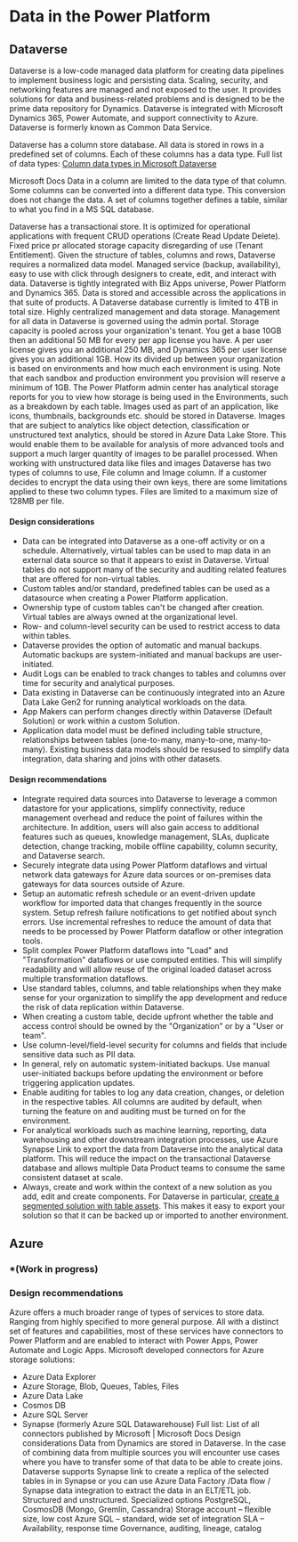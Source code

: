 # Data in the Power Platform

## Dataverse

Dataverse is a low-code managed data platform for creating data pipelines to implement business logic and persisting data. Scaling, security, and networking features are managed and not exposed to the user. It provides solutions for data and business-related problems and is designed to be the prime data repository for Dynamics. Dataverse is integrated with Microsoft Dynamics 365, Power Automate, and support connectivity to Azure. Dataverse is formerly known as Common Data Service.

Dataverse has a column store database. All data is stored in rows in a predefined set of columns.
Each of these columns has a data type. Full list of data types:
[Column data types in Microsoft Dataverse](https://docs.microsoft.com/en-us/powerapps/maker/data-platform/types-of-fields)

Microsoft Docs Data in a column are limited to the data type of that column. Some columns can be converted into a different data type. This conversion does not change the data. A set of columns together defines a table, similar to what you find in a MS SQL database.

Dataverse has a transactional store. It is optimized for operational applications with frequent CRUD operations (Create Read Update Delete).
Fixed price pr allocated storage capacity disregarding of use (Tenant Entitlement).
Given the structure of tables, columns and rows, Dataverse requires a normalized data model. Managed service (backup, availability), easy to use with click through designers to create, edit, and interact with data.
Dataverse is tightly integrated with Biz Apps universe, Power Platform and Dynamics 365. Data is stored and accessible across the applications in that suite of products.
A Dataverse database currently is limited to 4TB in total size.
Highly centralized management and data storage. Management for all data in Dataverse is governed using the admin portal.
Storage capacity is pooled across your organization's tenant. You get a base 10GB then an additional 50 MB for every per app license you have. A per user license gives you an additional 250 MB, and Dynamics 365 per user license gives you an additional 1GB.
How its divided up between your organization is based on environments and how much each environment is using. Note that each sandbox and production environment you provision will reserve a minimum of 1GB. The Power Platform admin center has analytical storage reports for you to view how storage is being used in the Environments, such as a breakdown by each table.
Images used as part of an application, like icons, thumbnails, backgrounds etc. should be stored in Dataverse. Images that are subject to analytics like object detection, classification or unstructured text analytics, should be stored in Azure Data Lake Store. This would enable them to be available for analysis of more advanced tools and support a much larger quantity of images to be parallel processed.
When working with unstructured data like files and images Dataverse has two types of columns to use, File column and Image column. If a customer decides to encrypt the data using their own keys, there are some limitations applied to these two column types. Files are limited to a maximum size of 128MB per file.  

#### Design considerations

* Data can be integrated into Dataverse as a one-off activity or on a schedule. Alternatively, virtual tables can be used to map data in an external data source so that it appears to exist in Dataverse. Virtual tables do not support many of the security and auditing related features that are offered for non-virtual tables.
* Custom tables and/or standard, predefined tables can be used as a datasource when creating a Power Platform application.
* Ownership type of custom tables can't be changed after creation. Virtual tables are always owned at the organizational level.
* Row- and column-level security can be used to restrict access to data within tables.
* Dataverse provides the option of automatic and manual backups. Automatic backups are system-initiated and manual backups are user-initiated.
* Audit Logs can be enabled to track changes to tables and columns over time for security and analytical purposes.
* Data existing in Dataverse can be continuously integrated into an Azure Data Lake Gen2 for running analytical workloads on the data.
* App Makers can perform changes directly within Dataverse (Default Solution) or work within a custom Solution.
* Application data model must be defined including table structure, relationships between tables (one-to-many, many-to-one, many-to-many). Existing business data models should be resused to simplify data integration, data sharing and joins with other datasets.
  
#### Design recommendations

* Integrate required data sources into Dataverse to leverage a common datastore for your applications, simplify connectivity, reduce management overhead and reduce the point of failures within the architecture. In addition, users will also gain access to additional features such as queues, knowledge management, SLAs, duplicate detection, change tracking, mobile offline capability, column security, and Dataverse search.
* Securely integrate data using Power Platform dataflows and virtual network data gateways for Azure data sources or on-premises data gateways for data sources outside of Azure.
* Setup an automatic refresh schedule or an event-driven update workflow for imported data that changes frequently in the source system. Setup refresh failure notifications to get notified about synch errors. Use incremental refreshes to reduce the amount of data that needs to be processed by Power Platform dataflow or other integration tools.
* Split complex Power Platform dataflows into "Load" and "Transformation" dataflows or use computed entities. This will simplify readability and will allow reuse of the original loaded dataset across multiple transformation dataflows.
* Use standard tables, columns, and table relationships when they make sense for your organization to simplify the app development and reduce the risk of data replication within Dataverse.
* When creating a custom table, decide upfront whether the table and access control should be owned by the "Organization" or by a "User or team".
* Use column-level/field-level security for columns and fields that include sensitive data such as PII data.
* In general, rely on automatic system-initiated backups. Use manual user-initiated backups before updating the environment or before triggering application updates.
* Enable auditing for tables to log any data creation, changes, or deletion in the respective tables. All columns are audited by default, when turning the feature on and auditing must be turned on for the environment.
* For analytical workloads such as machine learning, reporting, data warehousing and other downstream integration processes, use Azure Synapse Link to export the data from Dataverse into the analytical data platform. This will reduce the impact on the transactional Dataverse database and allows multiple Data Product teams to consume the same consistent dataset at scale.
* Always, create and work within the context of a new solution as you add, edit and create components. For Dataverse in particular, [create a segmented solution with table assets](https://docs.microsoft.com/powerapps/maker/data-platform/create-solution#create-a-segmented-solution-with-table-assets). This makes it easy to export your solution so that it can be backed up or imported to another environment.
  
## Azure 

### *(Work in progress)

### Design recommendations 

Azure offers a much broader range of types of services to store data. Ranging from highly specified to more general purpose. All with a distinct set of features and capabilities, most of these services have connectors to Power Platform and are enabled to interact with Power Apps, Power Automate and Logic Apps.
Microsoft developed connectors for Azure storage solutions:
-	Azure Data Explorer
-	Azure Storage, Blob, Queues, Tables, Files
-	Azure Data Lake
-	Cosmos DB
-	Azure SQL Server
-	Synapse (formerly Azure SQL Datawarehouse)
Full list: List of all connectors published by Microsoft | Microsoft Docs
Design considerations
Data from Dynamics are stored in Dataverse. In the case of combining data from multiple sources you will encounter use cases where you have to transfer some of that data to be able to create joins. Dataverse supports Synapse link to create a replica of the selected tables in in Synapse or you can use Azure Data Factory /Data flow / Synapse data integration to extract the data in an ELT/ETL job.  
Structured and unstructured.
Specialized options PostgreSQL, CosmosDB (Mongo,  Gremlin, Cassandra)
Storage account – flexible size, low cost
Azure SQL – standard, wide set of integration
SLA – Availability, response time 
Governance, auditing, lineage, catalog 
